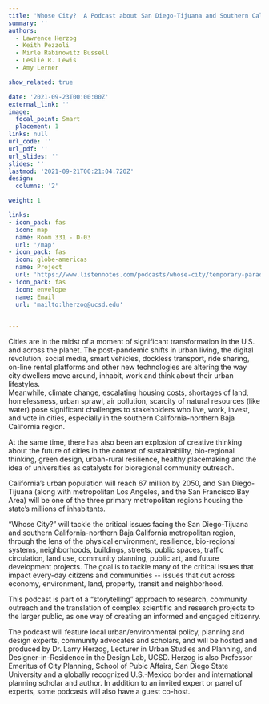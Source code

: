 ```yaml
---
title: 'Whose City?  A Podcast about San Diego-Tijuana and Southern California-northern Baja California’s Urban Future'
summary: ''
authors: 
  - Lawrence Herzog
  - Keith Pezzoli
  - Mirle Rabinowitz Bussell
  - Leslie R. Lewis
  - Amy Lerner

show_related: true

date: '2021-09-23T00:00:00Z'
external_link: ''
image:
  focal_point: Smart
  placement: 1
links: null
url_code: ''
url_pdf: ''
url_slides: ''
slides: ''
lastmod: '2021-09-21T00:21:04.720Z'
design:
  columns: '2'

weight: 1

links:
- icon_pack: fas
  icon: map
  name: Room 331 - D-03
  url: '/map'
- icon_pack: fas
  icon: globe-americas
  name: Project
  url: 'https://www.listennotes.com/podcasts/whose-city/temporary-paradise-Dk49rIbLsEX/'
- icon_pack: fas
  icon: envelope
  name: Email
  url: 'mailto:lherzog@ucsd.edu'

  
---
```

Cities are in the midst of a moment of significant transformation in the U.S. and across the planet. The post-pandemic shifts in urban living, the digital revolution, social media, smart vehicles, dockless transport, ride sharing, on-line rental platforms and other new technologies are altering the way city dwellers move around, inhabit, work and think about their urban lifestyles.  
Meanwhile, climate change, escalating housing costs, shortages of land, homelessness, urban sprawl, air pollution, scarcity of natural resources (like water) pose significant challenges to stakeholders who live, work, invest, and vote in cities, especially in the southern California-northern Baja California region.
 
At the same time, there has also been an explosion of creative thinking about the future of cities in the context of sustainability, bio-regional thinking, green design, urban-rural resilience, healthy placemaking and the idea of universities as catalysts for bioregional community outreach.
 
California’s urban population will reach 67 million by 2050, and San Diego-Tijuana (along with metropolitan Los Angeles, and the San Francisco Bay Area) will be one of the three primary metropolitan regions housing the state’s millions of inhabitants.
 
“Whose City?” will tackle the critical issues facing the San Diego-Tijuana and southern California-northern Baja California metropolitan region, through the lens of the physical environment, resilience, bio-regional systems, neighborhoods, buildings, streets, public spaces, traffic circulation, land use, community planning, public art, and future development projects.  The goal is to tackle many of the critical issues that impact every-day citizens and communities --   issues that cut across economy, environment, land, property, transit and neighborhood.
 
This podcast is part of a “storytelling” approach to research, community outreach and the translation of complex scientific and research projects to the larger public, as one way of creating an informed and engaged citizenry.
 
The podcast will feature local urban/environmental policy, planning and design experts, community advocates and scholars, and will be hosted and produced by Dr. Larry Herzog, Lecturer in Urban Studies and Planning, and Designer-in-Residence in the Design Lab, UCSD.  Herzog is also Professor Emeritus of City Planning, School of Pubic Affairs, San Diego State University and a globally recognized U.S.-Mexico border and international planning scholar and author.  In addition to an invited expert or panel of experts, some podcasts will also have a guest co-host.